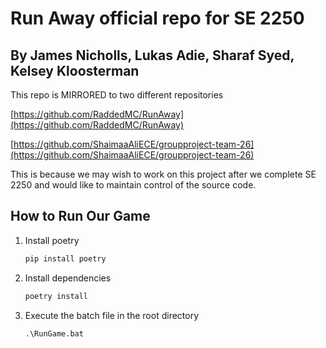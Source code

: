 # Run Away official repo for SE 2250
## By James Nicholls, Lukas Adie, Sharaf Syed, Kelsey Kloosterman

This repo is MIRRORED to two different repositories

[https://github.com/RaddedMC/RunAway](https://github.com/RaddedMC/RunAway)

[https://github.com/ShaimaaAliECE/groupproject-team-26](https://github.com/ShaimaaAliECE/groupproject-team-26)


This is because we may wish to work on this project after we complete SE 2250 and would like to maintain control of the source code.

## How to Run Our Game
1. Install poetry
    ```cmd
    pip install poetry
    ```

2. Install dependencies
    ```cmd
    poetry install
    ```

3. Execute the batch file in the root directory
    ```cmd
    .\RunGame.bat
    ```
    
